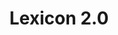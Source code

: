 ---
title: "Lexicon 2.0"
description: "Everything you need to know to migrate old tabligs to Clay taglibs."
layout: "type"
icon: "heart"
weight: 1
---